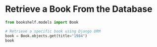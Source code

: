 # Retrieve a Book From the Database

```python
from bookshelf.models import Book

# Retrieve a specific book using Django ORM
book = Book.objects.get(title="1984")
book


